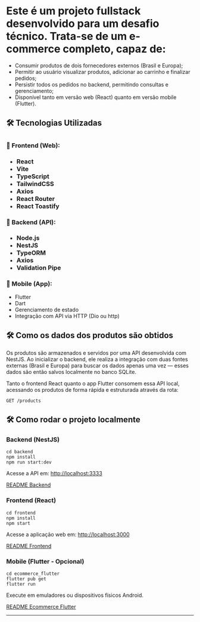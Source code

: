 <h1> Este é um projeto fullstack desenvolvido para um desafio técnico. Trata-se de um e-commerce completo, capaz de: </h1>


- Consumir produtos de dois fornecedores externos (Brasil e Europa);
- Permitir ao usuário visualizar produtos, adicionar ao carrinho e finalizar pedidos;
- Persistir todos os pedidos no backend, permitindo consultas e gerenciamento;
- Disponível tanto em versão web (React) quanto em versão mobile (Flutter).


<h2> 🛠️ Tecnologias Utilizadas <h2> 

<h3>🔹 Frontend (Web):<h3>
<ul>
    <li>React</li>
    <li>Vite</li>
    <li>TypeScript</li>
    <li>TailwindCSS</li>
    <li>Axios</li>
    <li>React Router</li>
    <li>React Toastify</li>
  </ul>

<h3>🔹 Backend (API):<h3>
<ul>
    <li>Node.js</li>
    <li>NestJS</li>
    <li>TypeORM</li>
    <li>Axios</li>
    <li>Validation Pipe</li>
  </ul>

<h3>🔹 Mobile (App): </h3>
<ul>
    <li>Flutter</li>
    <li>Dart</li>
    <li>Gerenciamento de estado </li>
    <li>Integração com API via HTTP (Dio ou http)</li>
</ul>



<h2>🛠️ Como os dados dos produtos são obtidos </h2>
 <p>Os produtos são armazenados e servidos por uma API desenvolvida com NestJS. Ao inicializar o backend, ele realiza a integração com duas fontes externas (Brasil e Europa) para buscar os dados apenas uma vez — esses dados são então salvos localmente no banco SQLite.

Tanto o frontend React quanto o app Flutter consomem essa API local, acessando os produtos de forma rápida e estruturada através da rota:</p>
<pre><code>GET /products</code></pre>


<h2>🛠️ Como rodar o projeto localmente</h2>
<h3>Backend (NestJS)</h3>
  <pre><code>cd backend
npm install
npm run start:dev</code></pre>
  <p>Acesse a API em: <a href="http://localhost:3333">http://localhost:3333</a></p>
<a href="https://github.com/Lebarbote/Teste-React-Node/blob/main/backend/README.md" target="_blank">README Backend</a></li>


  <h3>Frontend (React)</h3>
  <pre><code>cd frontend
npm install
npm start</code></pre>
  <p>Acesse a aplicação web em: <a href="http://localhost:3000">http://localhost:3000</a></p>
<a href="https://github.com/Lebarbote/Teste-React-Node/blob/main/frontend/README.md" target="_blank">README Frontend</a></li>
  

  <h3>Mobile (Flutter - Opcional)</h3>
  <pre><code>cd ecommerce_flutter
flutter pub get
flutter run</code></pre>
  <p>Execute em emuladores ou dispositivos físicos Android.</p>
<a href="https://github.com/Lebarbote/Teste-React-Node/blob/main/ecommerce_flutter/README.md" target="_blank">README Ecommerce Flutter</a></li>

  <hr>
